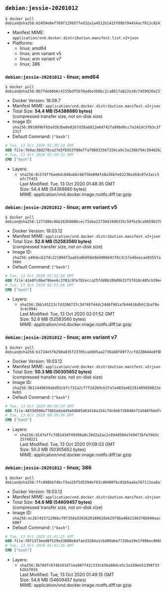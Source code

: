## `debian:jessie-20201012`

```console
$ docker pull debian@sha256:62459e0ef769f129957fed32a1a4512b1415f09b794454acf012c82412ddf834
```

-	Manifest MIME: `application/vnd.docker.distribution.manifest.list.v2+json`
-	Platforms:
	-	linux; amd64
	-	linux; arm variant v5
	-	linux; arm variant v7
	-	linux; 386

### `debian:jessie-20201012` - linux; amd64

```console
$ docker pull debian@sha256:0b7fdeb6b6c4155bdf56f0ad6e366bc2ca8817a822e18c7459926e23f04afc84
```

-	Docker Version: 18.09.7
-	Manifest MIME: `application/vnd.docker.distribution.manifest.v2+json`
-	Total Size: **54.4 MB (54388880 bytes)**  
	(compressed transfer size, not on-disk size)
-	Image ID: `sha256:091099bf65ad3b3be8e8267d28ab812e6d742fa99bd0cc7a241dc5fb3c3f231f`
-	Default Command: `["bash"]`

```dockerfile
# Tue, 13 Oct 2020 01:39:33 GMT
ADD file:7b9ac38d270ca27e5fb553f80effa79883356f259ca9c3a1386f94c504626233 in / 
# Tue, 13 Oct 2020 01:39:33 GMT
CMD ["bash"]
```

-	Layers:
	-	`sha256:0c57dff6aebdc848ab6cb6f56e094fe0a36bfe02230a16dc07e3acc5afc7f455`  
		Last Modified: Tue, 13 Oct 2020 01:48:35 GMT  
		Size: 54.4 MB (54388880 bytes)  
		MIME: application/vnd.docker.image.rootfs.diff.tar.gzip

### `debian:jessie-20201012` - linux; arm variant v5

```console
$ docker pull debian@sha256:1277d8bc0bb263b9886cec73aba21730d1996335c59fb19ca9659b37882099dd
```

-	Docker Version: 19.03.12
-	Manifest MIME: `application/vnd.docker.distribution.manifest.v2+json`
-	Total Size: **52.6 MB (52583560 bytes)**  
	(compressed transfer size, not on-disk size)
-	Image ID: `sha256:a40decb27dc221066f3aa65a0b858e0eb986691f8c3c57ed6eacae03557a566e`
-	Default Command: `["bash"]`

```dockerfile
# Tue, 13 Oct 2020 01:52:56 GMT
ADD file:42e8fc0bef9bee6c3781c97e782ecca25fdd0b109d9b32f5f818c405cb39ecb2 in / 
# Tue, 13 Oct 2020 01:53:06 GMT
CMD ["bash"]
```

-	Layers:
	-	`sha256:2bb145213cfd3206737c347487d4dc24d6f981a7644616db911ba78e3c4c994c`  
		Last Modified: Tue, 13 Oct 2020 02:01:52 GMT  
		Size: 52.6 MB (52583560 bytes)  
		MIME: application/vnd.docker.image.rootfs.diff.tar.gzip

### `debian:jessie-20201012` - linux; arm variant v7

```console
$ docker pull debian@sha256:b1724e5f6290a035f23705caddd5aa2738a88f89f7ccfd220044e0f8032ed674
```

-	Docker Version: 19.03.12
-	Manifest MIME: `application/vnd.docker.distribution.manifest.v2+json`
-	Total Size: **50.3 MB (50305652 bytes)**  
	(compressed transfer size, not on-disk size)
-	Image ID: `sha256:9b11449659abd92cb7c732a2cf7f2d269cb37a7a483ee82291485050822e6eb5`
-	Default Command: `["bash"]`

```dockerfile
# Tue, 13 Oct 2020 00:59:54 GMT
ADD file:4833d998e778b5e8a4d9a0d885d63418a154c7dc0e6726848e72a586fbbdfe35 in / 
# Tue, 13 Oct 2020 00:59:56 GMT
CMD ["bash"]
```

-	Layers:
	-	`sha256:d147affc7d8143df49d96a8c26d2a2ac2c894d50da7e9473bfe7d43c25748221`  
		Last Modified: Tue, 13 Oct 2020 01:09:03 GMT  
		Size: 50.3 MB (50305652 bytes)  
		MIME: application/vnd.docker.image.rootfs.diff.tar.gzip

### `debian:jessie-20201012` - linux; 386

```console
$ docker pull debian@sha256:7fc098bb74bcf3ea2bf5d539def03cd0400fbc01b5aaba767111ea8a7f0573a6
```

-	Docker Version: 19.03.12
-	Manifest MIME: `application/vnd.docker.distribution.manifest.v2+json`
-	Total Size: **54.6 MB (54609457 bytes)**  
	(compressed transfer size, not on-disk size)
-	Image ID: `sha256:ec2b741571206bcf0f35da339262018962de62979ba4842186376b049aac606f`
-	Default Command: `["bash"]`

```dockerfile
# Tue, 13 Oct 2020 01:41:25 GMT
ADD file:78f1373eed0f529e33808e64fae33284a1cb409abe7729ba19e1f096ec86681d in / 
# Tue, 13 Oct 2020 01:41:26 GMT
CMD ["bash"]
```

-	Layers:
	-	`sha256:3b78dfc674b1d1d71ea907f42c333c656a80dce5c2a1b9ee51396f33b2b1f016`  
		Last Modified: Tue, 13 Oct 2020 01:49:15 GMT  
		Size: 54.6 MB (54609457 bytes)  
		MIME: application/vnd.docker.image.rootfs.diff.tar.gzip
